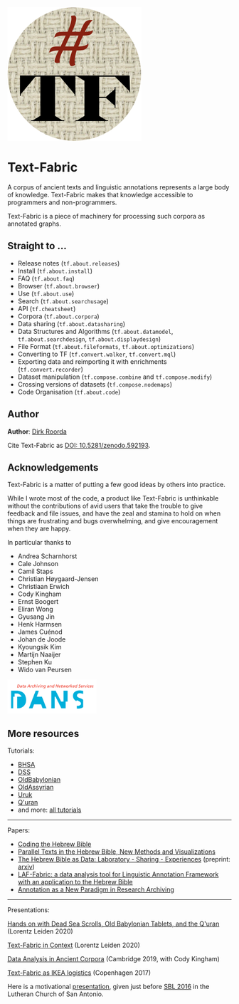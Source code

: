 ![logo](images/tf.png)

# Text-Fabric

A corpus of ancient texts and linguistic annotations represents a large body of knowledge.
Text-Fabric makes that knowledge accessible to programmers and non-programmers.

Text-Fabric is a piece of machinery for processing such corpora as annotated graphs.

## Straight to ...

* Release notes (`tf.about.releases`)
* Install (`tf.about.install`)
* FAQ (`tf.about.faq`)
* Browser (`tf.about.browser`)
* Use (`tf.about.use`)
* Search (`tf.about.searchusage`)
* API (`tf.cheatsheet`)
* Corpora (`tf.about.corpora`)
* Data sharing (`tf.about.datasharing`)
* Data Structures and Algorithms (`tf.about.datamodel`, `tf.about.searchdesign`, `tf.about.displaydesign`)
* File Format (`tf.about.fileformats`, `tf.about.optimizations`)
* Converting to TF (`tf.convert.walker`, `tf.convert.mql`)
* Exporting data and reimporting it with enrichments (`tf.convert.recorder`)
* Dataset manipulation (`tf.compose.combine` and `tf.compose.modify`)
* Crossing versions of datasets (`tf.compose.nodemaps`)
* Code Organisation (`tf.about.code`)

## Author

**Author**:
[Dirk Roorda](https://pure.knaw.nl/portal/en/persons/dirk-roorda)

Cite Text-Fabric as
[DOI: 10.5281/zenodo.592193](https://doi.org/10.5281/zenodo.592193).

## Acknowledgements

Text-Fabric is a matter of putting a few good ideas by others into practice.

While I wrote most of the code,
a product like Text-Fabric is unthinkable without the contributions
of avid users that take the trouble to give feedback and file issues,
and have the zeal and stamina to hold on
when things are frustrating and bugs overwhelming,
and give encouragement when they are happy.

In particular thanks to

* Andrea Scharnhorst
* Cale Johnson
* Camil Staps
* Christian Høygaard-Jensen
* Christiaan Erwich
* Cody Kingham
* Ernst Boogert
* Eliran Wong
* Gyusang Jin
* Henk Harmsen
* James Cuénod
* Johan de Joode
* Kyoungsik Kim
* Martijn Naaijer
* Stephen Ku
* Wido van Peursen

<img src="images/DANS-logo.png" width="200">

## More resources

Tutorials:

* [BHSA](https://nbviewer.jupyter.org/github/annotation/tutorials/blob/master/bhsa/start.ipynb)
* [DSS](https://nbviewer.jupyter.org/github/annotation/tutorials/blob/master/dss/start.ipynb)
* [OldBabylonian](https://nbviewer.jupyter.org/github/annotation/tutorials/blob/master/oldbabylonian/start.ipynb)
* [OldAssyrian](https://nbviewer.jupyter.org/github/annotation/tutorials/blob/master/oldassyrian/start.ipynb)
* [Uruk](https://nbviewer.jupyter.org/github/annotation/tutorials/blob/master/uruk/start.ipynb)
* [Q'uran](https://nbviewer.jupyter.org/github/annotation/tutorials/blob/master/quran/start.ipynb)
* and more: [all tutorials](https://nbviewer.jupyter.org/github/annotation/tutorials/tree/master/)

---

Papers:

* [Coding the Hebrew Bible](https://doi.org/10.1163/24523666-01000011)
* [Parallel Texts in the Hebrew Bible, New Methods and Visualizations ](https://arxiv.org/abs/1603.01541)
* [The Hebrew Bible as Data: Laboratory - Sharing - Experiences](https://www.ubiquitypress.com/site/chapters/10.5334/bbi.18/)
   (preprint: [arxiv](https://arxiv.org/abs/1501.01866))
* [LAF-Fabric: a data analysis tool for Linguistic Annotation Framework with an application to the Hebrew Bible](https://arxiv.org/abs/1410.0286)
* [Annotation as a New Paradigm in Research Archiving](https://arxiv.org/abs/1412.6069)

---

Presentations:

[Hands on with Dead Sea Scrolls, Old Babylonian Tablets, and the Q'uran](https://nbviewer.jupyter.org/github/annotation/tutorials/blob/master/lorentz2020/start.ipynb)
(Lorentz Leiden 2020)

[Text-Fabric in Context](https://www.slideshare.net/dirkroorda/tf-incontext) (Lorentz Leiden 2020)

[Data Analysis in Ancient Corpora](https://www.slideshare.net/dirkroorda/ancient-corpora-analysis) (Cambridge 2019, with Cody Kingham)

[Text-Fabric as IKEA logistics](https://nbviewer.jupyter.org/github/ETCBC/lingo/blob/master/presentations/Copenhagen2018.ipynb) (Copenhagen 2017)

Here is a motivational [presentation](http://www.slideshare.net/dirkroorda/text-fabric), given just before [SBL 2016](https://global-learning.org/mod/forum/discuss.php?d=22)
in the Lutheran Church of San Antonio.
